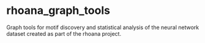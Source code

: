 # rhoana_graph_tools
Graph tools for motif discovery and statistical analysis of the neural network dataset created as part of the rhoana project.
